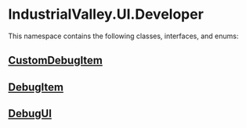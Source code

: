 # IndustrialValley.UI.Developer

This namespace contains the following classes, interfaces, and enums:

## [CustomDebugItem](/api/IndustrialValley.UI.Developer/CustomDebugItem.md)


## [DebugItem](/api/IndustrialValley.UI.Developer/DebugItem.md)


## [DebugUI](/api/IndustrialValley.UI.Developer/DebugUI.md)


